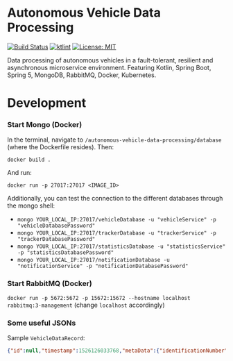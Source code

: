# Autonomous Vehicle Data Processing
[![Build Status](https://travis-ci.com/fuvidani/autonomous-vehicle-data-processing.svg?token=nWakM5wh7rnyXAfUiELD&branch=master)](https://travis-ci.com/fuvidani/autonomous-vehicle-data-processing) [![ktlint](https://img.shields.io/badge/code%20style-%E2%9D%A4-FF4081.svg)](https://ktlint.github.io/)  [![License: MIT](https://img.shields.io/badge/License-MIT-yellow.svg)](https://opensource.org/licenses/MIT)
 
Data processing of autonomous vehicles in a fault-tolerant, resilient and asynchronous microservice environment. Featuring Kotlin, Spring Boot, Spring 5, MongoDB, RabbitMQ, Docker, Kubernetes.

# Development

### Start Mongo (Docker)
In the terminal, navigate to `/autonomous-vehicle-data-processing/database` (where the Dockerfile resides).
Then:

`docker build .`

And run:

`docker run -p 27017:27017 <IMAGE_ID>` 

Additionally, you can test the connection to the different databases through
the mongo shell:
- `mongo YOUR_LOCAL_IP:27017/vehicleDatabase -u "vehicleService" -p "vehicleDatabasePassword"`
- `mongo YOUR_LOCAL_IP:27017/trackerDatabase -u "trackerService" -p "trackerDatabasePassword"`
- `mongo YOUR_LOCAL_IP:27017/statisticsDatabase -u "statisticsService" -p "statisticsDatabasePassword"`
- `mongo YOUR_LOCAL_IP:27017/notificationDatabase -u "notificationService" -p "notificationDatabasePassword"`

### Start RabbitMQ (Docker)
`docker run -p 5672:5672 -p 15672:15672 --hostname localhost rabbitmq:3-management` (change `localhost` accordingly)


### Some useful JSONs
Sample `VehicleDataRecord`:
```json
{"id":null,"timestamp":1526126033768,"metaData":{"identificationNumber":"JH4DB8590SS001561","model":"1995 Acura Integra"},"sensorInformation":{"location":{"lat":0.0,"lon":0.0},"proximityInformation":{"distanceToVehicleFrontInCm":0.0,"distanceToVehicleBehindInCm":0.0},"passengers":4,"speed":50.0},"eventInformation":"NONE"}
```


